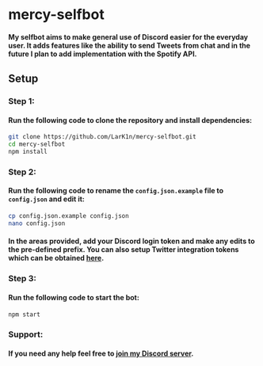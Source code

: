 # mercy-selfbot
#### My selfbot aims to make general use of Discord easier for the everyday user. It adds features like the ability to send Tweets from chat and in the future I plan to add implementation with the Spotify API.
## Setup
### Step 1:
#### Run the following code to clone the repository and install dependencies:
```bash
git clone https://github.com/LarK1n/mercy-selfbot.git
cd mercy-selfbot
npm install
```
### Step 2:
#### Run the following code to rename the `config.json.example` file to `config.json` and edit it:
```bash
cp config.json.example config.json
nano config.json
```
#### In the areas provided, add your Discord login token and make any edits to the pre-defined prefix. You can also setup Twitter integration tokens which can be obtained [here](https://apps.twitter.com/ "Twitter Apps").
### Step 3:
#### Run the following code to start the bot:
```bash
npm start
```

### Support:
#### If you need any help feel free to [join my Discord server](https://discord.gg/FPDwypZ "Join my Discord Server").
